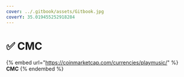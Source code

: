 ```yaml
---
cover: ../.gitbook/assets/Gitbook.jpg
coverY: 35.019455252918284
---
```


# ✅ CMC

{% embed url="https://coinmarketcap.com/currencies/playmusic/" %}
**CMC**
{% endembed %}
